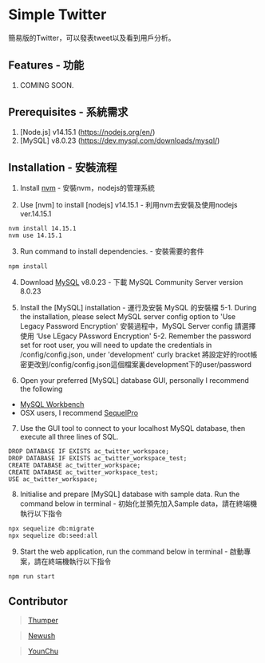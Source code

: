 # Simple Twitter

簡易版的Twitter，可以發表tweet以及看到用戶分析。

## Features - 功能

1. COMING SOON.

## Prerequisites - 系統需求

1. [Node.js] v14.15.1 (https://nodejs.org/en/)
2. [MySQL] v8.0.23 (https://dev.mysql.com/downloads/mysql/)

## Installation - 安裝流程

1. Install [nvm](https://github.com/nvm-sh/nvm) - 安裝nvm，nodejs的管理系統

2. Use [nvm] to install [nodejs] v14.15.1 - 利用nvm去安裝及使用nodejs ver.14.15.1
```
nvm install 14.15.1
nvm use 14.15.1
```

3. Run command to install dependencies. - 安裝需要的套件
```
npm install
```

4. Download [MySQL](https://dev.mysql.com/downloads/mysql/) v8.0.23 - 下載 MySQL Community Server version 8.0.23

5. Install the [MySQL] installation - 運行及安裝 MySQL 的安裝檔
  5-1.  During the installation, please select MySQL server config option to 'Use Legacy Password Encryption'
        安裝過程中，MySQL Server config 請選擇使用 ‘Use LEgacy PAssword Encryption'
  5-2.  Remember the password set for root user, you will need to update the credentials in /config/config.json, under 'development' curly bracket
        將設定好的root帳密更改到/config/config.json這個檔案裏development下的user/password

6. Open your preferred [MySQL] database GUI, personally I recommend the following
  - [MySQL Workbench](https://dev.mysql.com/downloads/workbench/)
  - OSX users, I recommend [SequelPro](https://www.sequelpro.com/)

7. Use the GUI tool to connect to your localhost MySQL database, then execute all three lines of SQL.
```
DROP DATABASE IF EXISTS ac_twitter_workspace;
DROP DATABASE IF EXISTS ac_twitter_workspace_test;
CREATE DATABASE ac_twitter_workspace;
CREATE DATABASE ac_twitter_workspace_test;
USE ac_twitter_workspace;
```

8. Initialise and prepare [MySQL] database with sample data. Run the command below in terminal - 初始化並預先加入Sample data，請在終端機執行以下指令
```
npx sequelize db:migrate
npx sequelize db:seed:all
```

9. Start the web application, run the command below in terminal - 啟動專案，請在終端機執行以下指令
```
npm run start
```

## Contributor

> [Thumper](https://github.com/thumperL)

> [Newush](https://github.com/newush)

> [YounChu](https://github.com/linchuaccount)
